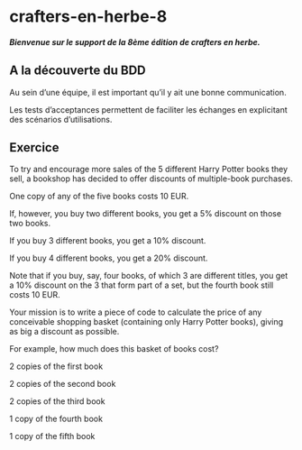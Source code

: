# crafters-en-herbe-8
##### Bienvenue sur le support de la 8ème édition de crafters en herbe.

## A la découverte du BDD

Au sein d’une équipe, il est important qu’il y ait une bonne communication.

Les tests d’acceptances permettent de faciliter les échanges en explicitant des scénarios d’utilisations.


## Exercice
To try and encourage more sales of the 5 different Harry Potter books they sell, a bookshop has decided to offer discounts of multiple-book purchases.

One copy of any of the five books costs 10 EUR.

If, however, you buy two different books, you get a 5% discount on those two books.

If you buy 3 different books, you get a 10% discount.

If you buy 4 different books, you get a 20% discount.

Note that if you buy, say, four books, of which 3 are different titles, you get a 10% discount on the 3 that form part of a set, but the fourth book still costs 10 EUR.

Your mission is to write a piece of code to calculate the price of any conceivable shopping basket (containing only Harry Potter books), giving as big a discount as possible.

For example, how much does this basket of books cost?

2 copies of the first book

2 copies of the second book

2 copies of the third book

1 copy of the fourth book

1 copy of the fifth book

